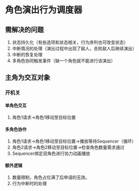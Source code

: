 # 角色演出行为调度器

## 需解决的问题

1. 状态持久化（有些选项和状态相关，行为序列也可改变状态）
2. 中断情况的处理（演出过程中出现了敌人，击败敌人后继续演出）
3. 中断的恢复处理
4. 多角色协同触发事件（缺一个角色就不能进行该演出）



## 主角为交互对象

### 开机关

#### 单角色交互

1. 角色1请求->角色1移动至目标位置

#### 多角色协作

1. 角色1请求->角色1移动至目标位置->播放等待Sequencer（循环）
2. 角色2请求->角色2移动至目标位置->检查角色数量需求通过
3. Sequencer绑定双角色进行协力动画播放

#### 额外逻辑

1. 数量限制，角色占位满了后申请的无效。
2. 行为中断时的处理